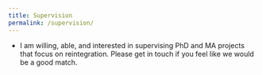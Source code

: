 ```yaml
---
title: Supervision
permalink: /supervision/
---
```


- I am willing, able, and interested in supervising PhD and MA projects that focus on reintegration. Please get in touch if you feel like we would be a good match.
